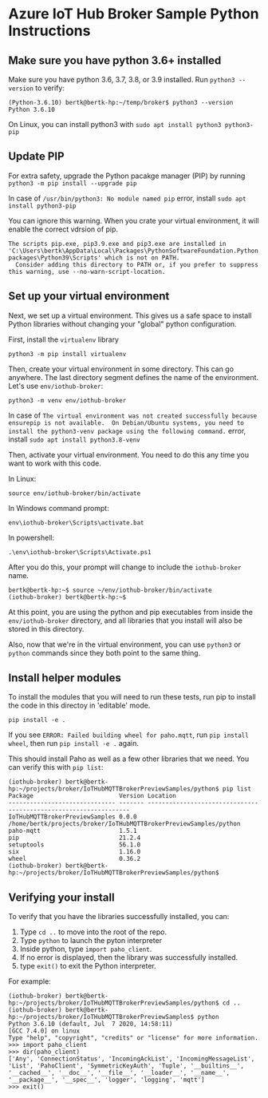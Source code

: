 # Azure IoT Hub Broker Sample Python Instructions

## Make sure you have python 3.6+ installed

Make sure you have python 3.6, 3.7, 3.8, or 3.9 installed.   Run `python3 --version` to verify:
```
(Python-3.6.10) bertk@bertk-hp:~/temp/broker$ python3 --version
Python 3.6.10
```

On Linux, you can install python3 with `sudo apt install python3 python3-pip`

## Update PIP

For extra safety, upgrade the Python pacakge manager (PIP) by running `python3 -m pip install --upgrade pip`

In case of `/usr/bin/python3: No module named pip` error, install `sudo apt install python3-pip`

You can ignore this warning.  When you crate your virtual environment, it will enable the correct vdrsion of pip.
```
The scripts pip.exe, pip3.9.exe and pip3.exe are installed in 'C:\Users\bertk\AppData\Local\Packages\PythonSoftwareFoundation.Python.3.9_qbz5n2kfra8p0\LocalCache\local-packages\Python39\Scripts' which is not on PATH.
  Consider adding this directory to PATH or, if you prefer to suppress this warning, use --no-warn-script-location.
```


## Set up your virtual environment

Next, we set up a virtual environment.  This gives us a safe space to install Python libraries without changing your "global" python configuration.

First, install the `virtualenv` library
```
python3 -m pip install virtualenv
```

Then, create your virtual environment in some directory.  This can go anywhere.  The last directory segment defines the name of the environment.  Let's use `env/iothub-broker`:

```
python3 -m venv env/iothub-broker
```

In case of `The virtual environment was not created successfully because ensurepip is not available.  On Debian/Ubuntu systems, you need to install the python3-venv
package using the following command.` error, install `sudo apt install python3.8-venv`

Then, activate your virtual environment.  You need to do this any time you want to work with this code.

In Linux:
```
source env/iothub-broker/bin/activate
```

In Windows command prompt:
```
env\iothub-broker\Scripts\activate.bat
```

In powershell:
```
.\env\iothub-broker\Scripts\Activate.ps1
```

After you do this, your prompt will change to include the `iothub-broker` name.

```
bertk@bertk-hp:~$ source ~/env/iothub-broker/bin/activate
(iothub-broker) bertk@bertk-hp:~$
```

At this point, you are using the python and pip executables from inside the `env/iothub-broker` directory, and all libraries that you install will also be stored in this directory.

Also, now that we're in the virtual environment, you can use `python3` or `python` commands since they both point to the same thing.

## Install helper modules

To install the modules that you will need to run these tests, run pip to install the code in this directoy in 'editable' mode.

```
pip install -e .
```

If you see `ERROR: Failed building wheel for paho.mqtt`, run `pip install wheel`, then run `pip install -e .` again. 

This should install Paho as well as a few other libraries that we need.  You can verify this with `pip list`:
```
(iothub-broker) bertk@bertk-hp:~/projects/broker/IoTHubMQTTBrokerPreviewSamples/python$ pip list
Package                        Version Location
------------------------------ ------- -----------------------------------------------------------------
IoTHubMQTTBrokerPreviewSamples 0.0.0   /home/bertk/projects/broker/IoTHubMQTTBrokerPreviewSamples/python
paho-mqtt                      1.5.1
pip                            21.2.4
setuptools                     56.1.0
six                            1.16.0
wheel                          0.36.2
(iothub-broker) bertk@bertk-hp:~/projects/broker/IoTHubMQTTBrokerPreviewSamples/python$
```

## Verifying your install

To verify that you have the libraries successfully installed, you can:
1. Type `cd ..` to move into the root of the repo.
2. Type `python` to launch the pyton interpreter
3. Inside python, type `import paho_client`.
4. If no error is displayed, then the library was successfully installed.
5. type `exit()` to exit the Python interpreter.

For example:
```
(iothub-broker) bertk@bertk-hp:~/projects/broker/IoTHubMQTTBrokerPreviewSamples/python$ cd ..
(iothub-broker) bertk@bertk-hp:~/projects/broker/IoTHubMQTTBrokerPreviewSamples$ python
Python 3.6.10 (default, Jul  7 2020, 14:58:11)
[GCC 7.4.0] on linux
Type "help", "copyright", "credits" or "license" for more information.
>>> import paho_client
>>> dir(paho_client)
['Any', 'ConnectionStatus', 'IncomingAckList', 'IncomingMessageList', 'List', 'PahoClient', 'SymmetricKeyAuth', 'Tuple', '__builtins__', '__cached__', '__doc__', '__file__', '__loader__', '__name__', '__package__', '__spec__', 'logger', 'logging', 'mqtt']
>>> exit()

```
